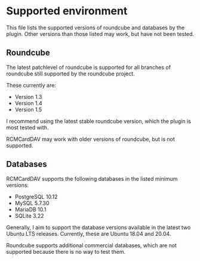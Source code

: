 # Supported environment

This file lists the supported versions of roundcube and databases by the plugin. Other versions than those listed may
work, but have not been tested.

## Roundcube

The latest patchlevel of roundcube is supported for all branches of roundcube still supported by the roundcube project.

These currently are:
  - Version 1.3
  - Version 1.4
  - Version 1.5

I recommend using the latest stable roundcube version, which the plugin is most tested with.

RCMCardDAV may work with older versions of roundcube, but is not supported.

## Databases

RCMCardDAV supports the following databases in the listed minimum versions:
  - PostgreSQL 10.12
  - MySQL 5.7.30
  - MariaDB 10.1
  - SQLite 3.22

Generally, I aim to support the database versions available in the latest two Ubuntu LTS releases. Currently, these are
Ubuntu 18.04 and 20.04.

Roundcube supports additional commercial databases, which are not supported because there is no way to test them.
